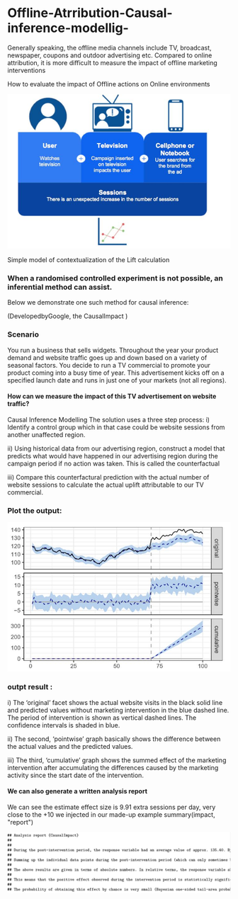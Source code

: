 # Offline-Atrribution-Causal-inference-modellig-

Generally speaking, the offline media channels include TV, broadcast, newspaper, coupons and outdoor advertising etc.
Compared to online attribution, it is more difficult to measure the impact of offline marketing interventions

How to evaluate the impact of Offline actions on Online environments

![](off.JPG)

Simple model of contextualization of the Lift calculation

### When a randomised controlled experiment is not possible, an inferential method can assist.
Below we demonstrate one such method for causal inference:

(DevelopedbyGoogle, the CausalImpact )

### Scenario
You run a business that sells widgets. Throughout the year your product demand and website traffic goes up and down based on a variety of seasonal factors. You decide to run a TV commercial to promote your product coming into a busy time of year. This advertisement kicks off on a specified launch date and runs in just one of your markets (not all regions). 

#### How can we measure the impact of this TV advertisement on website traffic? 

Causal Inference Modelling
The solution uses a three step process:
i)  Identify a control group which in that case could be website sessions from another unaffected region.

ii) Using historical data from our advertising region, construct a model that predicts what would have happened in our advertising region during the campaign period if no action was taken. This is called the counterfactual

iii) Compare this counterfactural prediction with the actual number of website sessions to calculate the actual uplift attributable to our TV commercial.

### Plot the output:

![](out1.JPG)

### outpt result :
i) The ‘original’ facet shows the actual website visits in the black solid line and predicted values without marketing intervention in the blue dashed line. The period of intervention is shown as vertical dashed lines. The confidence intervals is shaded in blue.

ii) The second, ‘pointwise’ graph basically shows the difference between the actual values and the predicted values.

iii) The third, ‘cumulative’ graph shows the summed effect of the marketing intervention after accumulating the differences caused by the marketing activity since the start date of the intervention.


#### We can also generate a written analysis report

We can see the estimate effect size is 9.91 extra sessions per day, very close to the +10 we injected in our made-up example
 summary(impact, "report")

![](analyisis.JPG)

